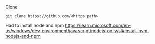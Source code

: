 Clone
```shell
git clone https://github.com/<https path>
```

Had to install node and npm
https://learn.microsoft.com/en-us/windows/dev-environment/javascript/nodejs-on-wsl#install-nvm-nodejs-and-npm 

